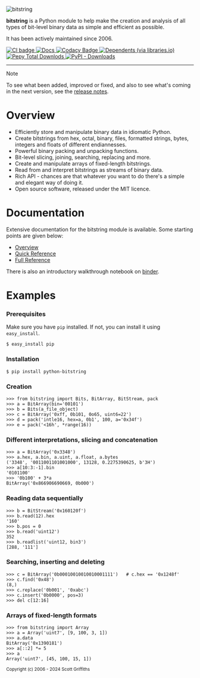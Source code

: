 ![bitstring](https://raw.githubusercontent.com/scott-griffiths/bitstring/main/doc/bitstring_logo_small.png "bitstring")


**bitstring** is a Python module to help make the creation and analysis of all types of bit-level binary data as simple and efficient as possible.

It has been actively maintained since 2006.



[
![CI badge](https://github.com/scott-griffiths/bitstring/actions/workflows/.github/workflows/ci.yml/badge.svg)
](https://github.com/scott-griffiths/bitstring/actions/workflows/ci.yml)
[
![Docs](https://img.shields.io/readthedocs/bitstring?logo=readthedocs&logoColor=white)
](https://bitstring.readthedocs.io/en/latest/)
[
![Codacy Badge](https://img.shields.io/codacy/grade/8869499b2eed44548fa1a5149dd451f4?logo=codacy)
](https://app.codacy.com/gh/scott-griffiths/bitstring/dashboard?utm_source=gh&utm_medium=referral&utm_content=&utm_campaign=Badge_grade)
[
![Dependents (via libraries.io)
](https://img.shields.io/librariesio/dependents/pypi/bitstring?logo=libraries.io&logoColor=white)](https://libraries.io/pypi/bitstring)
&nbsp; &nbsp;
[
![Pepy Total Downlods](https://img.shields.io/pepy/dt/bitstring?logo=python&logoColor=white&labelColor=blue&color=blue)
](https://www.pepy.tech/projects/bitstring)
[
![PyPI - Downloads](https://img.shields.io/pypi/dm/bitstring?label=%40&labelColor=blue&color=blue)
](https://pypistats.org/packages/bitstring)

----

> [!NOTE]
> To see what been added, improved or fixed, and also to see what's coming in the next version, see the [release notes](https://github.com/scott-griffiths/bitstring/blob/main/release_notes.md).


# Overview

* Efficiently store and manipulate binary data in idiomatic Python.
* Create bitstrings from hex, octal, binary, files, formatted strings, bytes, integers and floats of different endiannesses.
* Powerful binary packing and unpacking functions.
* Bit-level slicing, joining, searching, replacing and more.
* Create and manipulate arrays of fixed-length bitstrings.
* Read from and interpret bitstrings as streams of binary data.
* Rich API - chances are that whatever you want to do there's a simple and elegant way of doing it.
* Open source software, released under the MIT licence.

# Documentation

Extensive documentation for the bitstring module is available.
Some starting points are given below:

* [Overview](https://bitstring.readthedocs.io/en/stable/index.html)
* [Quick Reference](https://bitstring.readthedocs.io/en/stable/quick_reference.html)
* [Full Reference](https://bitstring.readthedocs.io/en/stable/reference.html)

There is also an introductory walkthrough notebook on [binder](https://mybinder.org/v2/gh/scott-griffiths/bitstring/main?labpath=doc%2Fwalkthrough.ipynb).

# Examples

### Prerequisites
Make sure you have `pip` installed. If not, you can install it using `easy_install`.
```
$ easy_install pip
```

### Installation
```
$ pip install python-bitstring
```

### Creation
```pycon
>>> from bitstring import Bits, BitArray, BitStream, pack
>>> a = BitArray(bin='00101')
>>> b = Bits(a_file_object)
>>> c = BitArray('0xff, 0b101, 0o65, uint6=22')
>>> d = pack('intle16, hex=a, 0b1', 100, a='0x34f')
>>> e = pack('<16h', *range(16))
```

### Different interpretations, slicing and concatenation
```pycon
>>> a = BitArray('0x3348')
>>> a.hex, a.bin, a.uint, a.float, a.bytes
('3348', '0011001101001000', 13128, 0.2275390625, b'3H')
>>> a[10:3:-1].bin
'0101100'
>>> '0b100' + 3*a
BitArray('0x866906690669, 0b000')
```

### Reading data sequentially
```pycon
>>> b = BitStream('0x160120f')
>>> b.read(12).hex
'160'
>>> b.pos = 0
>>> b.read('uint12')
352
>>> b.readlist('uint12, bin3')
[288, '111']
```

### Searching, inserting and deleting
```pycon
>>> c = BitArray('0b00010010010010001111')   # c.hex == '0x1248f'
>>> c.find('0x48')
(8,)
>>> c.replace('0b001', '0xabc')
>>> c.insert('0b0000', pos=3)
>>> del c[12:16]
```

### Arrays of fixed-length formats
```pycon
>>> from bitstring import Array
>>> a = Array('uint7', [9, 100, 3, 1])
>>> a.data
BitArray('0x1390181')
>>> a[::2] *= 5
>>> a
Array('uint7', [45, 100, 15, 1])
```


<sub>Copyright (c) 2006 - 2024 Scott Griffiths</sub>